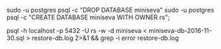 sudo -u postgres psql -c "DROP DATABASE miniseva"
sudo -u postgres psql -c "CREATE DATABASE miniseva WITH OWNER rs";

psql -h localhost -p 5432 -U rs -w -d miniseva < miniseva-db-2016-11-30.sql > restore-db.log 2>&1 && grep -i error restore-db.log
